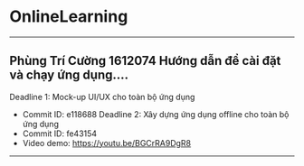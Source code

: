 # OnlineLearning
------------------------------------------------
Phùng Trí Cường
1612074
Hướng dẫn để cài đặt và chạy ứng dụng....
---------------
Deadline 1: Mock-up UI/UX cho toàn bộ ứng dụng
  - Commit ID: e118688
Deadline 2: Xây dựng ứng dụng offline cho toàn bộ ứng dụng
  - Commit ID: fe43154
  - Video demo: https://youtu.be/BGCrRA9DgR8
------------------------------------------------

